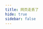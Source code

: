 ```yaml
---
title: 网页走丢了
hide: true
sidebar: false
---
```


<NotFound />

<script lang="ts">
import NotFound from './.vitepress/theme/components/NotFound.vue'

export default { components: { NotFound } }
</script>
